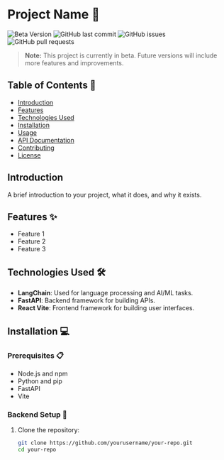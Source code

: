 # Project Name 📘
![Beta Version](https://img.shields.io/badge/version-beta-yellow)
![GitHub last commit](https://img.shields.io/github/last-commit/Minty-cyber/LC)
![GitHub issues](https://img.shields.io/github/issues/Minty-cyber/LC)
![GitHub pull requests](https://img.shields.io/github/issues-pr/Minty-cyber/LC)

> **Note:** This project is currently in beta. Future versions will include more features and improvements.

## Table of Contents 📑

- [Introduction](#introduction)
- [Features](#features)
- [Technologies Used](#technologies-used)
- [Installation](#installation)
- [Usage](#usage)
- [API Documentation](#api-documentation)
- [Contributing](#contributing)
- [License](#license)

## Introduction

A brief introduction to your project, what it does, and why it exists.

## Features ✨

- Feature 1
- Feature 2
- Feature 3

## Technologies Used 🛠️

- **LangChain**: Used for language processing and AI/ML tasks.
- **FastAPI**: Backend framework for building APIs.
- **React Vite**: Frontend framework for building user interfaces.

## Installation 💻

### Prerequisites 📋

- Node.js and npm
- Python and pip
- FastAPI
- Vite

### Backend Setup 🔧

1. Clone the repository:

   ```bash
   git clone https://github.com/yourusername/your-repo.git
   cd your-repo
